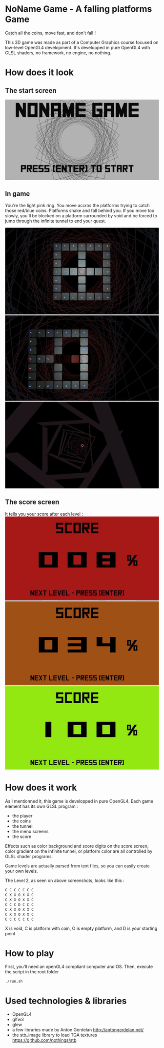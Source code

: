 # NoName Game - A falling platforms Game

Catch all the coins, move fast, and don't fall !

This 3D game was made as part of a Computer Graphics course focused on low-level OpenGL4 development. It's developped in pure OpenGL4 with GLSL shaders, no framework, no engine, no nothing.


# How does it look

## The start screen

![](https://github.com/maximetouroute/NoName-Game/blob/master/readme_imgs/startgame.jpg)

## In game
You're the light pink ring. You move accros the platforms trying to catch those red/blue coins. Platforms shake and fall behind you. If you move too slowly, you'll be blocked on a platform surrounded by void and be forced to jump through the infinite tunnel to end your quest.

![](https://github.com/maximetouroute/NoName-Game/blob/master/readme_imgs/ingame_1.jpg)
![](https://github.com/maximetouroute/NoName-Game/blob/master/readme_imgs/ingame_2.jpg)
![](https://github.com/maximetouroute/NoName-Game/blob/master/readme_imgs/ingame_3.jpg)

## The score screen 

It tells you your score after each level :
![](https://github.com/maximetouroute/NoName-Game/blob/master/readme_imgs/score_1.jpg)
![](https://github.com/maximetouroute/NoName-Game/blob/master/readme_imgs/score_2.jpg)
![](https://github.com/maximetouroute/NoName-Game/blob/master/readme_imgs/score_3.jpg)


# How does it work

As I mentionned it, this game is developped in pure OpenGL4. Each game element has its own GLSL program :
* the player
* the coins
* the tunnel
* the menu screens
* the score 

Effects such as color background and score digits on the score screen, color gradient on the infinite tunnel, or platform color are all controlled by GLSL shader programs.

Game levels are actually parsed from text files, so you can easily create your own levels.

The Level 2, as seen on above screenshots, looks like this : 
```
C C C C C C C
C X X O X X C
C X X O X X C
C C C D C C C
C X X O X X C
C X X O X X C
C C C C C C C
```
X is void, C is platform with coin, O is empty platform, and D is your starting point


# How to play

First, you'll need an openGL4 compliant computer and OS. Then, execute the script in the root folder
```
./run.sh
```


# Used technologies & libraries
* OpenGL4
* glfw3
* glew
* a few libraries made by Anton Gerdelan http://antongerdelan.net/
* the stb_image library to load TGA textures https://github.com/nothings/stb
